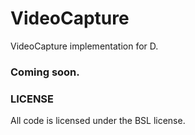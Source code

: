 # VideoCapture
VideoCapture implementation for D.

### Coming soon.

### LICENSE
All code is licensed under the BSL license. 


